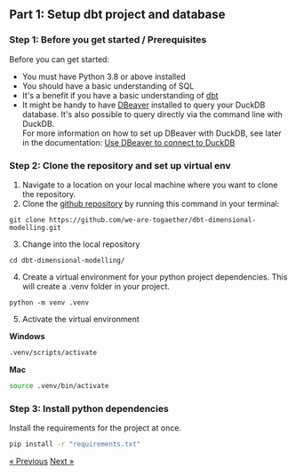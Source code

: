 ## Part 1: Setup dbt project and database

### Step 1: Before you get started / Prerequisites

Before you can get started:

- You must have Python 3.8 or above installed
- You should have a basic understanding of SQL
- It's a benefit if you have a basic understanding of [dbt](https://docs.getdbt.com/docs/quickstarts/overview)
- It might be handy to have [DBeaver](https://dbeaver.io/) installed to query your DuckDB database. It's also possible to query directly via the command line with DuckDB.\
  For more information on how to set up DBeaver with DuckDB, see later in the documentation: [Use DBeaver to connect to DuckDB](./part02-our-first-dbt-commands#step-4-use-dbeaver-to-connect-to-duckdb)


### Step 2: Clone the repository and set up virtual env

1. Navigate to a location on your local machine where you want to clone the repository.
2. Clone the [github repository](https://github.com/we-are-togaether/dbt-dimensional-modelling.git) by running this command in your terminal:

```
git clone https://github.com/we-are-togaether/dbt-dimensional-modelling.git
```
3. Change into the local repository
```
cd dbt-dimensional-modelling/
```
4. Create a virtual environment for your python project dependencies. This will create a .venv folder in your project.

```
python -m venv .venv
```
5. Activate the virtual environment

**Windows**
```bash
.venv/scripts/activate
```
**Mac**
```bash
source .venv/bin/activate
```

### Step 3: Install python dependencies

Install the requirements for the project at once.
```bash
pip install -r "requirements.txt"
```

[&laquo; Previous](../README.md) [Next &raquo;](part02-our-first-dbt-commands.md)
